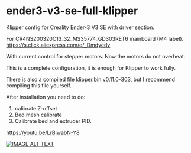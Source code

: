 # ender3-v3-se-full-klipper

Klipper config for Creality Ender-3 V3 SE with driver section.

For CR4NS200320C13_32_MS35774_GD303RET6 mainboard (M4 label).
https://s.click.aliexpress.com/e/_Dmdyedv


With current control for stepper motors.
Now the motors do not overheat.

This is a complete configuration, it is enough for Klipper to work fully.

There is also a compiled file klipper.bin  v0.11.0-303, but I recommend compiling this file yourself.

After installation you need to do:
1. calibrate Z-offset
2. Bed mesh calibrate
3. Calibrate bed and extruder PID.

https://youtu.be/LrBiwabN-Y8

[![IMAGE ALT TEXT](http://img.youtube.com/vi/LrBiwabN-Y8/0.jpg)](http://www.youtube.com/watch?v=LrBiwabN-Y8 "Creality Ender3 V3 SE Klipper")
